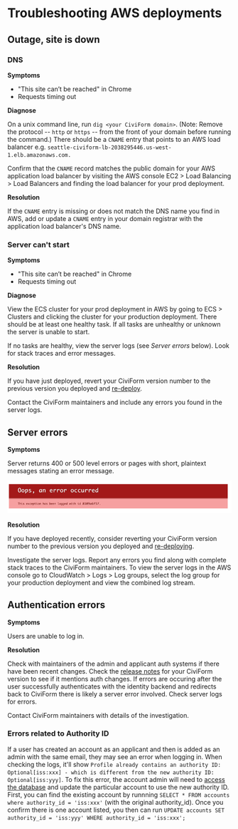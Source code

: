 # Troubleshooting AWS deployments

## Outage, site is down

### DNS

**Symptoms**

- "This site can’t be reached" in Chrome
- Requests timing out

**Diagnose**

On a unix command line, run `dig <your CiviForm domain>`. (Note: Remove the protocol -- `http` or `https` -- from the front of your domain before running the command.) There should be a `CNAME` entry that points to an AWS
load balancer e.g. `seattle-civiform-lb-2038295446.us-west-1.elb.amazonaws.com.`

Confirm that the `CNAME` record matches the public domain for your AWS application load balancer by visiting
the AWS console EC2 > Load Balancing > Load Balancers and finding the load balancer for your prod deployment.

**Resolution**

If the `CNAME` entry is missing or does not match the DNS name you find in AWS, add or update a `CNAME` entry in your domain registrar with the application load balancer's DNS name.

### Server can't start

**Symptoms**

- "This site can’t be reached" in Chrome
- Requests timing out

**Diagnose**

View the ECS cluster for your prod deployment in AWS by going to ECS > Clusters and clicking the cluster for your production deployment. There should be at least one healthy task. If all tasks are unhealthy or unknown the server is unable to start.

If no tasks are healthy, view the server logs (see _Server errors_ below). Look for stack traces and error messages.

**Resolution**

If you have just deployed, revert your CiviForm version number to the previous version you deployed and [re-deploy](https://docs.civiform.us/it-manual/sre-playbook/upgrading-to-a-new-release).

Contact the CiviForm maintainers and include any errors you found in the server logs.

## Server errors

**Symptoms**

Server returns 400 or 500 level errors or pages with short, plaintext messages stating an error message.

![Server error example](../../.gitbook/assets/server-error-example.png)

**Resolution**

If you have deployed recently, consider reverting your CiviForm version number to the previous version you deployed and [re-deploying](https://docs.civiform.us/it-manual/sre-playbook/upgrading-to-a-new-release).

Investigate the server logs. Report any errors you find along with complete stack traces to the CiviForm maintainers. To view the server logs in the AWS console go to CloudWatch > Logs > Log groups, select the log group for your production deployment and view the combined log stream.

## Authentication errors

**Symptoms**

Users are unable to log in.

**Resolution**

Check with maintainers of the admin and applicant auth systems if there have been recent changes. Check the [release notes](https://github.com/civiform/civiform/releases/) for your CiviForm version to see if it mentions auth changes. If errors are occuring after the user successfully authenticates with the identity backend and redirects back to CiviForm there is likely a server error involved. Check server logs for errors.

Contact CiviForm maintainers with details of the investigation.

### Errors related to Authority ID

If a user has created an account as an applicant and then is added as an admin with the same email, they may see an error when logging in. When checking the logs, it'll show `Profile already contains an authority ID: Optional[iss:xxx] - which is different from the new authority ID: Optional[iss:yyy]`. To fix this error, the account admin will need to [access the database](https://docs.civiform.us/it-manual/sre-playbook/production-database-access#access-the-database-for-emergency-repair) and update the particular account to use the new authority ID. First, you can find the existing account by runnning `SELECT * FROM accounts where authority_id = 'iss:xxx'` (with the original authority_id). Once you confirm there is one account listed, you then can run `UPDATE accounts SET authority_id = 'iss:yyy' WHERE authority_id = 'iss:xxx';`

